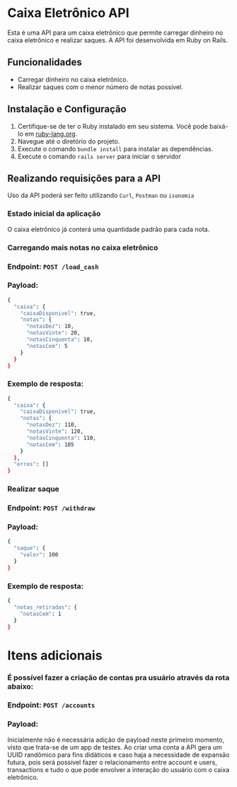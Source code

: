 # Caixa Eletrônico API

Esta é uma API para um caixa eletrônico que permite carregar dinheiro no caixa eletrônico e realizar saques. A API foi desenvolvida em Ruby on Rails.

## Funcionalidades

- Carregar dinheiro no caixa eletrônico.
- Realizar saques com o menor número de notas possível.

## Instalação e Configuração

1. Certifique-se de ter o Ruby instalado em seu sistema. Você pode baixá-lo em [ruby-lang.org](https://www.ruby-lang.org/).
2. Navegue até o diretório do projeto.
3. Execute o comando `bundle install` para instalar as dependências.
4. Execute o comando `rails server` para iniciar o servidor

## Realizando requisições para a API
Uso da API poderá ser feito utilizando `Curl`, `Postman` ou `isonomia`

### Estado inicial da aplicação
O caixa eletrônico já conterá uma quantidade padrão para cada nota.

### Carregando mais notas no caixa eletrônico

### Endpoint: `POST /load_cash`

### Payload:

``` bash
{
  "caixa": {
    "caixaDisponivel": true,
    "notas": {
      "notasDez": 10,
      "notasVinte": 20,
      "notasCinquenta": 10,
      "notasCem": 5
    }
  }
}
```

### Exemplo de resposta:

```bash
{
  "caixa": {
    "caixaDisponivel": true,
    "notas": {
      "notasDez": 110,
      "notasVinte": 120,
      "notasCinquenta": 110,
      "notasCem": 105
    }
  },
  "erros": []
}
```

### Realizar saque

### Endpoint: `POST /withdraw`

### Payload:

```bash
{
  "saque": {
    "valor": 100
  }
}
```

### Exemplo de resposta:

```bash
{
  "notas_retiradas": {
    "notasCem": 1
  }
}
```

# Itens adicionais
### É possível fazer a criação de contas pra usuário através da rota abaixo:

### Endpoint: `POST /accounts`

### Payload:
Inicialmente não é necessária adição de payload neste primeiro momento, visto que trata-se de um app de testes. Ao criar uma conta a API gera um UUID randômico para fins didáticos e caso haja a necessidade de expansão futura, pois será possível fazer o relacionamento entre account e users, transactions e tudo o que pode envolver a interação do usuário com o caixa eletrônico.
